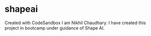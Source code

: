 # shapeai
Created with CodeSandbox
I am Nikhil Chaudhary. I have created this project in bootcamp under guidance of Shape AI. 
